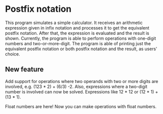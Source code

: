 # Postfix notation
This program simulates a simple calculator. It receives an arithmetic expression given in infix notation
and processes it to get the equivalent postfix notation. After that, the expression is evaluated and the
result is shown. Currently, the program is able to perform operations with one-digit numbers and two-or-more-digit. 
The program is able of printing just the equivalent postfix notation or both postfix notation and the result, as users' choice.

## New feature
Add support for operations where two operands with two or more digits are involved, e.g. (123 * 2) + (6/3) -2. Also, expressions where a two-digit number is involved can now be solved. Expressions like
12 * 12 or (12 * 1) + (13 * 1).

Float numbers are here!
Now you can make operations with float numbers.
